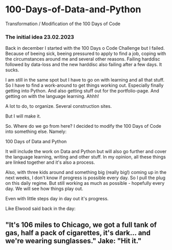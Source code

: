 # 100-Days-of-Data-and-Python
 Transformation / Modification of the 100 Days of Code

 ### The initial idea 23.02.2023

Back in december I started with the 100 Days o Code Challenge but I failed. Because of beeing sick, beeing pressured to apply to find a job, coping with the circumstances around me and several other reasons.
Failing harddisc followed by data-loss and the new harddisc also failing after a few days. It sucks. 

I am still in the same spot but I have to go on with learning and all that stuff. So I have to find a work-around to get things working out. Especially finally getting into Python. And also getting stuff out for the portfolio-page.
And getting on with the language learning. Ahhh!

A lot to do, to organize. Several construction sites.

But I will make it.

So. Where do we go from here?
I decided to modify the 100 Days of Code into something else.
Namely: 

100 Days of Data and Python

It will include the work on Data and Python but will also go further and cover the language learning, writing and other stuff. In my opinion, all these things are linked together and it's also a process.

Also, with three kids around and something big (really big!) coming up in the next weeks, I don't know if progress is possible every day. So I pull the plug on this daily regime. But still working as much as possible - hopefully every day. We will see how things play out.

Even with little steps day in day out it's progress.

Like Elwood said back in the day: 

## "It's 106 miles to Chicago, we got a full tank of gas, half a pack of cigarettes, it's dark... and we're wearing sunglasses." Jake: "Hit it."
